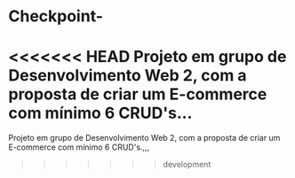 # Checkpoint-
<<<<<<< HEAD
Projeto em grupo de Desenvolvimento Web 2, com a proposta de criar um E-commerce com mínimo 6 CRUD's...
=======
Projeto em grupo de Desenvolvimento Web 2, com a proposta de criar um E-commerce com mínimo 6 CRUD's.,,,
>>>>>>> development
